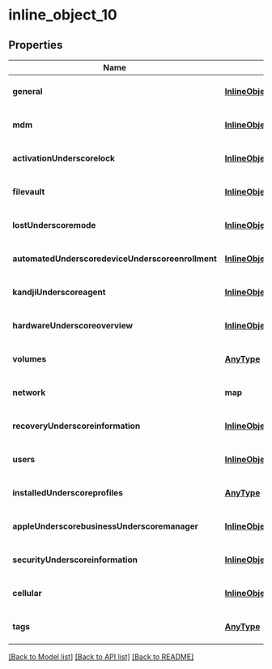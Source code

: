 # inline_object_10

## Properties
Name | Type | Description | Notes
------------ | ------------- | ------------- | -------------
**general** | [**InlineObject10General**](InlineObject10General.md) |  | [optional] [default to null]
**mdm** | [**InlineObject10Mdm**](InlineObject10Mdm.md) |  | [optional] [default to null]
**activationUnderscorelock** | [**InlineObject10ActivationLock**](InlineObject10ActivationLock.md) |  | [optional] [default to null]
**filevault** | [**InlineObject10Filevault**](InlineObject10Filevault.md) |  | [optional] [default to null]
**lostUnderscoremode** | [**InlineObject10LostMode**](InlineObject10LostMode.md) |  | [optional] [default to null]
**automatedUnderscoredeviceUnderscoreenrollment** | [**InlineObject10AutomatedDeviceEnrollment**](InlineObject10AutomatedDeviceEnrollment.md) |  | [optional] [default to null]
**kandjiUnderscoreagent** | [**InlineObject10KandjiAgent**](InlineObject10KandjiAgent.md) |  | [optional] [default to null]
**hardwareUnderscoreoverview** | [**InlineObject10HardwareOverview**](InlineObject10HardwareOverview.md) |  | [optional] [default to null]
**volumes** | [**AnyType**](.md) |  | [optional] [default to null]
**network** | **map** |  | [optional] [default to null]
**recoveryUnderscoreinformation** | [**InlineObject10RecoveryInformation**](InlineObject10RecoveryInformation.md) |  | [optional] [default to null]
**users** | [**InlineObject10Users**](InlineObject10Users.md) |  | [optional] [default to null]
**installedUnderscoreprofiles** | [**AnyType**](.md) |  | [optional] [default to null]
**appleUnderscorebusinessUnderscoremanager** | [**InlineObject10AppleBusinessManager**](InlineObject10AppleBusinessManager.md) |  | [optional] [default to null]
**securityUnderscoreinformation** | [**InlineObject10SecurityInformation**](InlineObject10SecurityInformation.md) |  | [optional] [default to null]
**cellular** | [**InlineObject10Cellular**](InlineObject10Cellular.md) |  | [optional] [default to null]
**tags** | [**AnyType**](.md) |  | [optional] [default to null]

[[Back to Model list]](../README.md#documentation-for-models) [[Back to API list]](../README.md#documentation-for-api-endpoints) [[Back to README]](../README.md)



